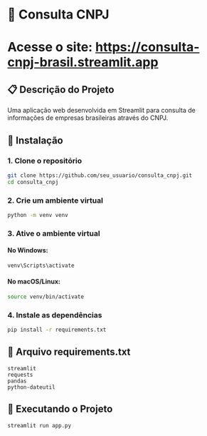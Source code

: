 # 🏢 Consulta CNPJ 

# Acesse o site: https://consulta-cnpj-brasil.streamlit.app

## 📋 Descrição do Projeto

Uma aplicação web desenvolvida em Streamlit para consulta de informações de empresas brasileiras através do CNPJ.

## 🚀 Instalação

### 1. Clone o repositório
```bash
git clone https://github.com/seu_usuario/consulta_cnpj.git
cd consulta_cnpj
```

### 2. Crie um ambiente virtual
```bash
python -m venv venv
```

### 3. Ative o ambiente virtual

#### No Windows:
```bash
venv\Scripts\activate
```

#### No macOS/Linux:
```bash
source venv/bin/activate
```

### 4. Instale as dependências
```bash
pip install -r requirements.txt
```

## 🔧 Arquivo requirements.txt
```
streamlit
requests
pandas
python-dateutil
```

## 🚀 Executando o Projeto
```bash
streamlit run app.py
```



